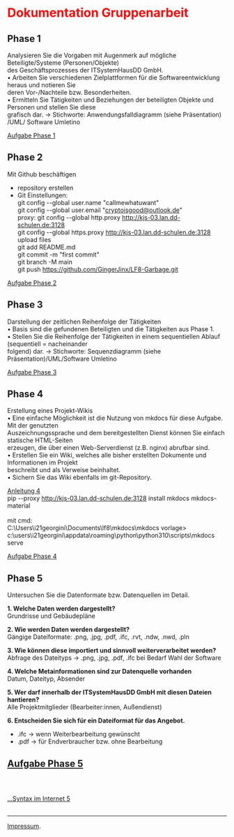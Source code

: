 **<h1 style= "color:red">Dokumentation Gruppenarbeit</h1>**


## Phase 1
Analysieren Sie die Vorgaben mit Augenmerk auf mögliche Beteiligte/Systeme (Personen/Objekte)<br>
des Geschäftsprozesses der ITSystemHausDD GmbH.<br>
• Arbeiten Sie verschiedenen Zielplattformen für die Softwareentwicklung heraus und notieren Sie<br>
deren Vor-/Nachteile bzw. Besonderheiten.<br>
• Ermitteln Sie Tätigkeiten und Beziehungen der beteiligten Objekte und Personen und stellen Sie diese<br>
grafisch dar. → Stichworte: Anwendungsfalldiagramm (siehe Präsentation) /UML/ Software Umletino<br>

<a href="https://github.com/GingerJinx/LF8-Garbage/tree/main/Phase1/" target="_blank">Aufgabe Phase 1</a>


## Phase 2
Mit Github beschäftigen<br>
- repository erstellen<br>
- Git Einstellungen:<br>
git config --global user.name "callmewhatuwant"<br>
git config --global user.email "cryptoisgood@outlook.de"<br>
proxy: git config --global http.proxy http://kjs-03.lan.dd-schulen.de:3128<br>
git config --global https.proxy http://kjs-03.lan.dd-schulen.de:3128<br>
upload files <br>
git add README.md <br>
git commit -m "first commit"<br>
git branch -M main<br>
git push https://github.com/GingerJinx/LF8-Garbage.git<br>

<a href="https://github.com/GingerJinx/LF8-Garbage/tree/main/Phase2/" target="_blank">Aufgabe Phase 2</a>

## Phase 3
Darstellung der zeitlichen Reihenfolge der Tätigkeiten<br>
• Basis sind die gefundenen Beteiligten und die Tätigkeiten aus Phase 1.<br>
• Stellen Sie die Reihenfolge der Tätigkeiten in einem sequentiellen Ablauf (sequentiell = nacheinander<br>
folgend) dar. → Stichworte: Sequenzdiagramm (siehe Präsentation)/UML/Software Umletino<br>

<a href="https://github.com/GingerJinx/LF8-Garbage/tree/main/Phase3/" target="_blank">Aufgabe Phase 3</a>

## Phase 4
Erstellung eines Projekt-Wikis<br>
• Eine einfache Möglichkeit ist die Nutzung von mkdocs für diese Aufgabe. Mit der genutzten<br>
Auszeichnungssprache und dem bereitgestellten Dienst können Sie einfach statische HTML-Seiten<br>
erzeugen, die über einen Web-Serverdienst (z.B. nginx) abrufbar sind.<br>
• Erstellen Sie ein Wiki, welches alle bisher erstellten Dokumente und Informationen im Projekt<br>
beschreibt und als Verweise beinhaltet.<br>
• Sichern Sie das Wiki ebenfalls im git-Repository.<br>


<a href="https://fabi321.github.io/mkdocs-showcase/" target="_blank">Anleitung 4</a> <br>
pip --proxy http://kjs-03.lan.dd-schulen.de:3128  install mkdocs mkdocs-material<br>
<br>
mit cmd:<br>
C:\Users\i21georgini\Documents\lf8\mkdocs\mkdocs vorlage> c:\users\i21georgini\appdata\roaming\python\python310\scripts\mkdocs serve






<a href="https://github.com/GingerJinx/LF8-Garbage/tree/main/Phase4/" target="_blank">Aufgabe Phase 4</a>

## Phase 5

Untersuchen Sie die Datenformate bzw. Datenquellen im Detail.

**1.	Welche Daten werden dargestellt?**<br>
Grundrisse und Gebäudepläne

**2.	Wie werden Daten werden dargestellt?**<br>
Gängige Dateiformate: .png, .jpg, .pdf, .ifc, .rvt, .ndw, .nwd, .pln

**3.	Wie können diese importiert und sinnvoll weiterverarbeitet werden?**<br>
Abfrage des Dateityps -> .png, .jpg, .pdf, .ifc bei Bedarf Wahl der Software

**4.	Welche Metainformationen sind zur Datenquelle vorhanden**<br>
Datum, Dateityp, Absender

**5.	Wer darf innerhalb der ITSystemHausDD GmbH mit diesen Dateien hantieren?**<br>
Alle Projektmitglieder (Bearbeiter:innen, Außendienst)

**6.	Entscheiden Sie sich für ein Dateiformat für das Angebot.**<br>
-	.ifc -> wenn Weiterbearbeitung gewünscht 
-	.pdf -> für Endverbraucher bzw. ohne Bearbeitung 

<a href="https://github.com/GingerJinx/LF8-Garbage/tree/main/mkdocs/mkdocs%20vorlage" target="_blank">Aufgabe Phase 5</a>
<br>
<br>
---
<br>
<a href="https://www.markdownguide.org/basic-syntax/" target="_blank">...Syntax im Internet 5</a>
<br>
<br>

---

[Impressum](legal/imprint.md).
​

​
